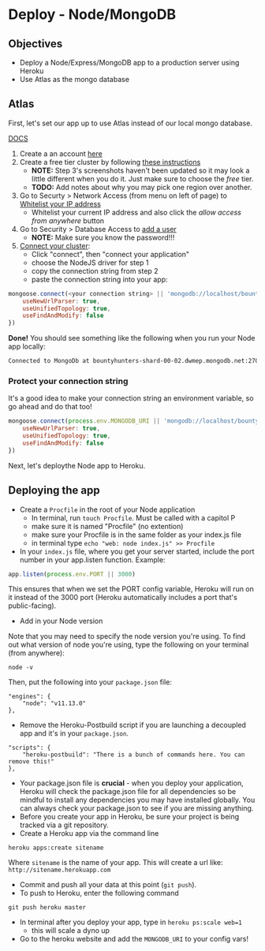 # Deploy - Node/MongoDB

## Objectives

* Deploy a Node/Express/MongoDB app to a production server using Heroku
* Use Atlas as the mongo database

## Atlas

First, let's set our app up to use Atlas instead of our local mongo database.

[DOCS](https://docs.atlas.mongodb.com/getting-started/)

1. Create a an account [here](https://account.mongodb.com/account/register)
2. Create a free tier cluster by following [these instructions](https://docs.atlas.mongodb.com/tutorial/deploy-free-tier-cluster/)
   * **NOTE:** Step 3's screenshots haven't been updated so it may look a little different when you do it. Just make sure to choose the _free_ tier.
   * **TODO:** Add notes about why you may pick one region over another.
3. Go to Securty &gt; Network Access \(from menu on left of page\) to [Whitelist your IP address](https://docs.atlas.mongodb.com/tutorial/whitelist-connection-ip-address/)
   * Whitelist your current IP address and also click the _allow access from anywhere_ button
4. Go to Security &gt; Database Access to [add a user](https://docs.atlas.mongodb.com/tutorial/create-mongodb-user-for-cluster/)
   * **NOTE:** Make sure you know the password!!!
5. [Connect your cluster](https://docs.atlas.mongodb.com/tutorial/connect-to-your-cluster/):
   * Click "connect", then "connect your application"
   * choose the NodeJS driver for step 1
   * copy the connection string from step 2
   * paste the connection string into your app:

```javascript
mongoose.connect(<your connection string> || 'mongodb://localhost/bountyhunters', {
    useNewUrlParser: true, 
    useUnifiedTopology: true,
    useFindAndModify: false
})
```

**Done!** You should see something like the following when you run your Node app locally:

```bash
Connected to MongoDb at bountyhunters-shard-00-02.dwmep.mongodb.net:27017
```

### Protect your connection string

It's a good idea to make your connection string an environment variable, so go ahead and do that too!

```javascript
mongoose.connect(process.env.MONGODB_URI || 'mongodb://localhost/bountyhunters', {
    useNewUrlParser: true, 
    useUnifiedTopology: true,
    useFindAndModify: false
})
```

Next, let's deploythe Node app to Heroku.

## Deploying the app

* Create a `Procfile` in the root of your Node application
  * In terminal, run `touch Procfile`. Must be called with a capitol P
  * make sure it is named "Procfile" \(no extention\) 
  * make sure your Procfile is in the same folder as your index.js file
  * in terminal type `echo "web: node index.js" >> Procfile`
* In your `index.js` file, where you get your server started, include the port number in your app.listen function. Example:

```javascript
app.listen(process.env.PORT || 3000)
```

This ensures that when we set the PORT config variable, Heroku will run on it instead of the 3000 port \(Heroku automatically includes a port that's public-facing\).

* Add in your Node version

Note that you may need to specify the node version you're using. To find out what version of node you're using, type the following on your terminal \(from anywhere\):

```text
node -v
```

Then, put the following into your `package.json` file:

```text
"engines": {
    "node": "v11.13.0"
},
```

* Remove the Heroku-Postbuild script if you are launching a decoupled app and it's in your `package.json`.

```text
"scripts": {
    "heroku-postbuild": "There is a bunch of commands here. You can remove this!"
},
```

* Your package.json file is **crucial** - when you deploy your application, Heroku will check the package.json file for all dependencies so be mindful to install any dependencies you may have installed globally. You can always check your package.json to see if you are missing anything.
* Before you create your app in Heroku, be sure your project is being tracked via a git repository.
* Create a Heroku app via the command line

```text
heroku apps:create sitename
```

Where `sitename` is the name of your app. This will create a url like: `http://sitename.herokuapp.com`

* Commit and push all your data at this point \(`git push`\).
* To push to Heroku, enter the following command

```text
git push heroku master
```

* In terminal after you deploy your app, type in `heroku ps:scale web=1`
  * this will scale a dyno up
* Go to the heroku website and add the `MONGODB_URI` to your config vars!

